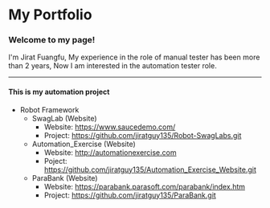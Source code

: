 # My Portfolio
### Welcome to my page!   
I'm Jirat Fuangfu, My experience in the role of manual tester has been more than 2 years, Now I am interested in the automation tester role.  

---
#### This is my automation project
- Robot Framework
  - SwagLab (Website)
    - Website: https://www.saucedemo.com/
    - Project: https://github.com/jiratguy135/Robot-SwagLabs.git
  - Automation_Exercise (Website)
    - Website: http://automationexercise.com
    - Poject: https://github.com/jiratguy135/Automation_Exercise_Website.git   
  - ParaBank (Website)
    - Website: https://parabank.parasoft.com/parabank/index.htm
    - Project: https://github.com/jiratguy135/ParaBank.git
